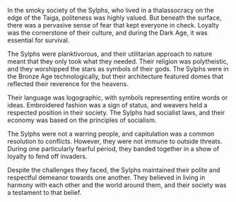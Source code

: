 In the smoky society of the Sylphs, who lived in a thalassocracy on the edge of the Taiga, politeness was highly valued. But beneath the surface, there was a pervasive sense of fear that kept everyone in check. Loyalty was the cornerstone of their culture, and during the Dark Age, it was essential for survival.

The Sylphs were planktivorous, and their utilitarian approach to nature meant that they only took what they needed. Their religion was polytheistic, and they worshipped the stars as symbols of their gods. The Sylphs were in the Bronze Age technologically, but their architecture featured domes that reflected their reverence for the heavens.

Their language was logographic, with symbols representing entire words or ideas. Embroidered fashion was a sign of status, and weavers held a respected position in their society. The Sylphs had socialist laws, and their economy was based on the principles of socialism.

The Sylphs were not a warring people, and capitulation was a common resolution to conflicts. However, they were not immune to outside threats. During one particularly fearful period, they banded together in a show of loyalty to fend off invaders.

Despite the challenges they faced, the Sylphs maintained their polite and respectful demeanor towards one another. They believed in living in harmony with each other and the world around them, and their society was a testament to that belief.